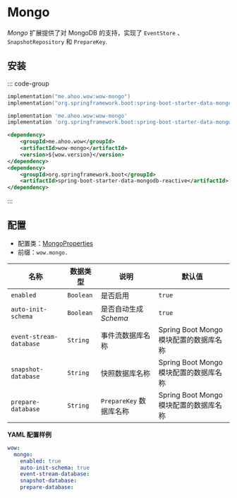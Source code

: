 # Mongo

_Mongo_ 扩展提供了对 MongoDB 的支持，实现了 `EventStore` 、 `SnapshotRepository` 和 `PrepareKey`.

## 安装

::: code-group
```kotlin [Gradle(Kotlin)]
implementation("me.ahoo.wow:wow-mongo")
implementation("org.springframework.boot:spring-boot-starter-data-mongodb-reactive")
```
```groovy [Gradle(Groovy)]
implementation 'me.ahoo.wow:wow-mongo'
implementation 'org.springframework.boot:spring-boot-starter-data-mongodb-reactive'
```
```xml [Maven]
<dependency>
    <groupId>me.ahoo.wow</groupId>
    <artifactId>wow-mongo</artifactId>
    <version>${wow.version}</version>
</dependency>
<dependency>
    <groupId>org.springframework.boot</groupId>
    <artifactId>spring-boot-starter-data-mongodb-reactive</artifactId>
</dependency>
```
:::

## 配置

- 配置类：[MongoProperties](https://github.com/Ahoo-Wang/Wow/blob/main/wow-spring-boot-starter/src/main/kotlin/me/ahoo/wow/spring/boot/starter/mongo/MongoProperties.kt)
- 前缀：`wow.mongo.`

| 名称                      | 数据类型      | 说明                 | 默认值                          |
|-------------------------|-----------|--------------------|------------------------------|
| `enabled`               | `Boolean` | 是否启用               | `true`                       |
| `auto-init-schema`      | `Boolean` | 是否自动生成 *Schema*    | `true`                       |
| `event-stream-database` | `String`  | 事件流数据库名称           | Spring Boot Mongo 模块配置的数据库名称 |
| `snapshot-database`     | `String`  | 快照数据库名称            | Spring Boot Mongo 模块配置的数据库名称 |
| `prepare-database`      | `String`  | `PrepareKey` 数据库名称 | Spring Boot Mongo 模块配置的数据库名称 |

**YAML 配置样例**

```yaml
wow:
  mongo:
    enabled: true
    auto-init-schema: true
    event-stream-database:
    snapshot-database:
    prepare-database: 
```